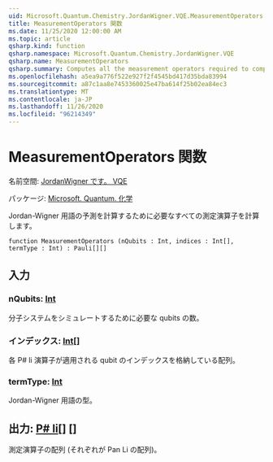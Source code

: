 ```yaml
---
uid: Microsoft.Quantum.Chemistry.JordanWigner.VQE.MeasurementOperators
title: MeasurementOperators 関数
ms.date: 11/25/2020 12:00:00 AM
ms.topic: article
qsharp.kind: function
qsharp.namespace: Microsoft.Quantum.Chemistry.JordanWigner.VQE
qsharp.name: MeasurementOperators
qsharp.summary: Computes all the measurement operators required to compute the expectation of a Jordan-Wigner term.
ms.openlocfilehash: a5ea9a776f522e927f2f4545bd417d35bda83994
ms.sourcegitcommit: a87c1aa8e7453360025e47ba614f25b02ea84ec3
ms.translationtype: MT
ms.contentlocale: ja-JP
ms.lasthandoff: 11/26/2020
ms.locfileid: "96214349"
---
```

# <a name="measurementoperators-function"></a>MeasurementOperators 関数

名前空間: [JordanWigner です。 VQE](xref:Microsoft.Quantum.Chemistry.JordanWigner.VQE)

パッケージ: [Microsoft. Quantum. 化学](https://nuget.org/packages/Microsoft.Quantum.Chemistry)


Jordan-Wigner 用語の予測を計算するために必要なすべての測定演算子を計算します。

```qsharp
function MeasurementOperators (nQubits : Int, indices : Int[], termType : Int) : Pauli[][]
```


## <a name="input"></a>入力

### <a name="nqubits--int"></a>nQubits: [Int](xref:microsoft.quantum.lang-ref.int)

分子システムをシミュレートするために必要な qubits の数。


### <a name="indices--int"></a>インデックス: [Int](xref:microsoft.quantum.lang-ref.int)[]

各 P# li 演算子が適用される qubit のインデックスを格納している配列。


### <a name="termtype--int"></a>termType: [Int](xref:microsoft.quantum.lang-ref.int)

Jordan-Wigner 用語の型。



## <a name="output--pauli"></a>出力: [P# li](xref:microsoft.quantum.lang-ref.pauli)[] []

測定演算子の配列 (それぞれが Pan Li の配列)。